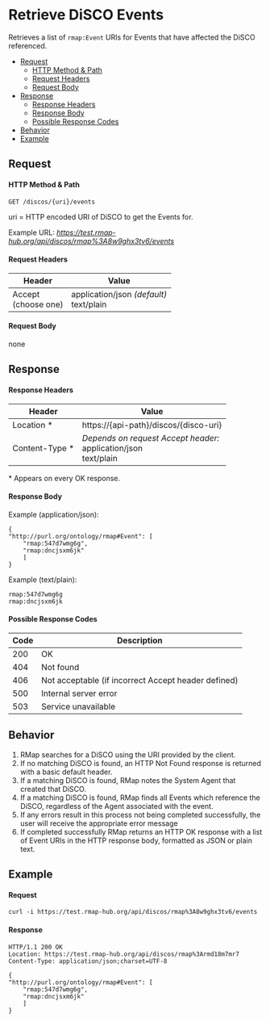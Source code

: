 # Retrieve DiSCO Events
Retrieves a list of `rmap:Event` URIs for Events that have affected the DiSCO referenced.

* [Request](#request)
  * [HTTP Method & Path](#http-method--path)
  * [Request Headers](#request-headers)
  * [Request Body](#request-body)
* [Response](#response)
  * [Response Headers](#response-headers)
  * [Response Body](#response-body)
  * [Possible Response Codes](#possible-response-codes)
* [Behavior](#behavior)
* [Example](#example)

## Request

#### HTTP Method & Path
```
GET /discos/{uri}/events
```
uri = HTTP encoded URI of DiSCO to get the Events for. 

Example URL: _https://test.rmap-hub.org/api/discos/rmap%3A8w9ghx3tv6/events_

#### Request Headers
| Header | Value |
|---------|------|
| Accept <br> (choose one) | application/json _(default)_<br>text/plain|
 
#### Request Body
none

## Response
#### Response Headers
| Header | Value |
|---------|------|
| Location * | https://{api-path}/discos/{disco-uri} |
| Content-Type * | _Depends on request Accept header:_<br>application/json<br>text/plain |

\* Appears on every OK response.

#### Response Body
Example (application/json):
```
{
"http://purl.org/ontology/rmap#Event": [
    "rmap:547d7wmg6g",
    "rmap:dncjsxm6jk"
    ]
}
```
Example (text/plain):
```
rmap:547d7wmg6g
rmap:dncjsxm6jk
```

#### Possible Response Codes
| Code| Description |
|---------|------|
| 200| OK|
| 404| Not found |
| 406| Not acceptable (if incorrect Accept header defined) |
| 500| Internal server error|
| 503| Service unavailable|

## Behavior
1.  RMap searches for a DiSCO using the URI provided by the client.
2. If no matching DiSCO is found, an HTTP Not Found response is returned with a basic default header.
3. If a matching DiSCO is found, RMap notes the System Agent that created that DiSCO.
4. If a matching DiSCO is found, RMap finds all Events which reference the DiSCO, regardless of the Agent associated with the event.
5. If any errors result in this process not being completed successfully, the user will receive the appropriate error message
6.  If completed successfully RMap returns an HTTP OK response with a list of Event URIs in the HTTP response body, formatted as JSON or plain text.

## Example

#### Request
```
curl -i https://test.rmap-hub.org/api/discos/rmap%3A8w9ghx3tv6/events
```

#### Response
```
HTTP/1.1 200 OK
Location: https://test.rmap-hub.org/api/discos/rmap%3Armd18m7mr7
Content-Type: application/json;charset=UTF-8

{
"http://purl.org/ontology/rmap#Event": [
    "rmap:547d7wmg6g",
    "rmap:dncjsxm6jk"
    ]
}
```
